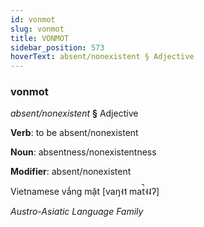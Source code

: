 ```yaml
---
id: vonmot
slug: vonmot
title: VONMOT
sidebar_position: 573
hoverText: absent/nonexistent § Adjective
---
```


### vonmot

*absent/nonexistent* **§** Adjective

**Verb**: to be absent/nonexistent

**Noun**: absentness/nonexistentness

**Modifier**: absent/nonexistent

Vietnamese vắng mặt [vaŋ˧˦ mat̚˧˨ʔ]

*Austro-Asiatic Language Family*